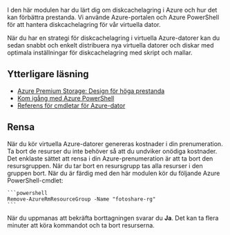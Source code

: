 I den här modulen har du lärt dig om diskcachelagring i Azure och hur det kan förbättra prestanda. Vi använde Azure-portalen och Azure PowerShell för att hantera diskcachelagring för vår virtuella dator. 

När du har en strategi för diskcachelagring i virtuella Azure-datorer kan du sedan snabbt och enkelt distribuera nya virtuella datorer och diskar med optimala inställningar för diskcachelagring med skript och mallar.

## <a name="further-reading"></a>Ytterligare läsning

- [Azure Premium Storage: Design för höga prestanda](https://docs.microsoft.com/azure/virtual-machines/windows/premium-storage-performance)
- [Kom igång med Azure PowerShell](https://docs.microsoft.com/powershell/azure/get-started-azureps?view=azurermps-6.8.1)
- [Referens för cmdletar för Azure-dator](https://docs.microsoft.com/powershell/module/azurerm.compute/?view=azurermps-6.8.1#vm_disks)


## <a name="cleanup"></a>Rensa
<!---TODO: Update for sandbox?--->

När du kör virtuella Azure-datorer genereras kostnader i din prenumeration. Ta bort de resurser du inte behöver så att du undviker onödiga kostnader. Det enklaste sättet att rensa i din Azure-prenumeration är att ta bort den resursgruppen. När du tar bort en resursgrupp tas alla resurser i den gruppen bort. När du är färdig med den här modulen kör du följande Azure PowerShell-cmdlet:

    ```powershell
    Remove-AzureRmResourceGroup -Name "fotoshare-rg"
    ```

När du uppmanas att bekräfta borttagningen svarar du **Ja**. Det kan ta flera minuter att köra kommandot och ta bort resurserna.
